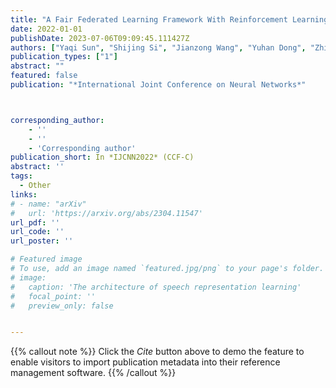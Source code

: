 ```yaml
---
title: "A Fair Federated Learning Framework With Reinforcement Learning"
date: 2022-01-01
publishDate: 2023-07-06T09:09:45.111427Z
authors: ["Yaqi Sun", "Shijing Si", "Jianzong Wang", "Yuhan Dong", "Zhitao Zhu", "Jing Xiao"]
publication_types: ["1"]
abstract: ""
featured: false
publication: "*International Joint Conference on Neural Networks*"



corresponding_author:
    - ''
    - ''
    - 'Corresponding author'
publication_short: In *IJCNN2022* (CCF-C)
abstract: ''
tags:
  - Other
links:
# - name: "arXiv"
#   url: 'https://arxiv.org/abs/2304.11547'
url_pdf: ''
url_code: ''
url_poster: ''

# Featured image
# To use, add an image named `featured.jpg/png` to your page's folder.
# image:
#   caption: 'The architecture of speech representation learning'
#   focal_point: ''
#   preview_only: false


---
```


{{% callout note %}}
Click the _Cite_ button above to demo the feature to enable visitors to import publication metadata into their reference management software.
{{% /callout %}}



